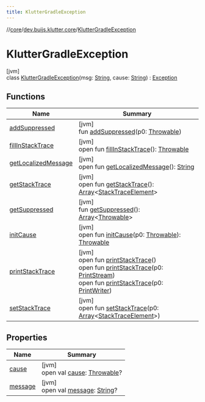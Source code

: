 ```yaml
---
title: KlutterGradleException
---
```

//[core](../../../index.html)/[dev.buijs.klutter.core](../index.html)/[KlutterGradleException](index.html)



# KlutterGradleException



[jvm]\
class [KlutterGradleException](index.html)(msg: [String](https://kotlinlang.org/api/latest/jvm/stdlib/kotlin/-string/index.html), cause: [String](https://kotlinlang.org/api/latest/jvm/stdlib/kotlin/-string/index.html)) : [Exception](https://docs.oracle.com/javase/8/docs/api/java/lang/Exception.html)



## Functions


| Name | Summary |
|---|---|
| [addSuppressed](../-klutter-multiplatform-exception/index.html#282858770%2FFunctions%2F2024159499) | [jvm]<br>fun [addSuppressed](../-klutter-multiplatform-exception/index.html#282858770%2FFunctions%2F2024159499)(p0: [Throwable](https://kotlinlang.org/api/latest/jvm/stdlib/kotlin/-throwable/index.html)) |
| [fillInStackTrace](../-klutter-multiplatform-exception/index.html#-1102069925%2FFunctions%2F2024159499) | [jvm]<br>open fun [fillInStackTrace](../-klutter-multiplatform-exception/index.html#-1102069925%2FFunctions%2F2024159499)(): [Throwable](https://kotlinlang.org/api/latest/jvm/stdlib/kotlin/-throwable/index.html) |
| [getLocalizedMessage](../-klutter-multiplatform-exception/index.html#1043865560%2FFunctions%2F2024159499) | [jvm]<br>open fun [getLocalizedMessage](../-klutter-multiplatform-exception/index.html#1043865560%2FFunctions%2F2024159499)(): [String](https://kotlinlang.org/api/latest/jvm/stdlib/kotlin/-string/index.html) |
| [getStackTrace](../-klutter-multiplatform-exception/index.html#2050903719%2FFunctions%2F2024159499) | [jvm]<br>open fun [getStackTrace](../-klutter-multiplatform-exception/index.html#2050903719%2FFunctions%2F2024159499)(): [Array](https://kotlinlang.org/api/latest/jvm/stdlib/kotlin/-array/index.html)&lt;[StackTraceElement](https://docs.oracle.com/javase/8/docs/api/java/lang/StackTraceElement.html)&gt; |
| [getSuppressed](../-klutter-multiplatform-exception/index.html#672492560%2FFunctions%2F2024159499) | [jvm]<br>fun [getSuppressed](../-klutter-multiplatform-exception/index.html#672492560%2FFunctions%2F2024159499)(): [Array](https://kotlinlang.org/api/latest/jvm/stdlib/kotlin/-array/index.html)&lt;[Throwable](https://kotlinlang.org/api/latest/jvm/stdlib/kotlin/-throwable/index.html)&gt; |
| [initCause](../-klutter-multiplatform-exception/index.html#-418225042%2FFunctions%2F2024159499) | [jvm]<br>open fun [initCause](../-klutter-multiplatform-exception/index.html#-418225042%2FFunctions%2F2024159499)(p0: [Throwable](https://kotlinlang.org/api/latest/jvm/stdlib/kotlin/-throwable/index.html)): [Throwable](https://kotlinlang.org/api/latest/jvm/stdlib/kotlin/-throwable/index.html) |
| [printStackTrace](../-klutter-multiplatform-exception/index.html#-1769529168%2FFunctions%2F2024159499) | [jvm]<br>open fun [printStackTrace](../-klutter-multiplatform-exception/index.html#-1769529168%2FFunctions%2F2024159499)()<br>open fun [printStackTrace](../-klutter-multiplatform-exception/index.html#1841853697%2FFunctions%2F2024159499)(p0: [PrintStream](https://docs.oracle.com/javase/8/docs/api/java/io/PrintStream.html))<br>open fun [printStackTrace](../-klutter-multiplatform-exception/index.html#1175535278%2FFunctions%2F2024159499)(p0: [PrintWriter](https://docs.oracle.com/javase/8/docs/api/java/io/PrintWriter.html)) |
| [setStackTrace](../-klutter-multiplatform-exception/index.html#2135801318%2FFunctions%2F2024159499) | [jvm]<br>open fun [setStackTrace](../-klutter-multiplatform-exception/index.html#2135801318%2FFunctions%2F2024159499)(p0: [Array](https://kotlinlang.org/api/latest/jvm/stdlib/kotlin/-array/index.html)&lt;[StackTraceElement](https://docs.oracle.com/javase/8/docs/api/java/lang/StackTraceElement.html)&gt;) |


## Properties


| Name | Summary |
|---|---|
| [cause](../-klutter-multiplatform-exception/index.html#-654012527%2FProperties%2F2024159499) | [jvm]<br>open val [cause](../-klutter-multiplatform-exception/index.html#-654012527%2FProperties%2F2024159499): [Throwable](https://kotlinlang.org/api/latest/jvm/stdlib/kotlin/-throwable/index.html)? |
| [message](../-klutter-multiplatform-exception/index.html#1824300659%2FProperties%2F2024159499) | [jvm]<br>open val [message](../-klutter-multiplatform-exception/index.html#1824300659%2FProperties%2F2024159499): [String](https://kotlinlang.org/api/latest/jvm/stdlib/kotlin/-string/index.html)? |

